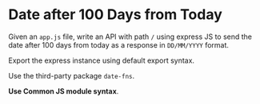 # Date after 100 Days from Today

Given an `app.js` file, write an API with path `/` using express JS to send the date after 100 days from today as a response in `DD/MM/YYYY` format.

Export the express instance using default export syntax.

Use the third-party package `date-fns`.

<b>Use Common JS module syntax</b>.



